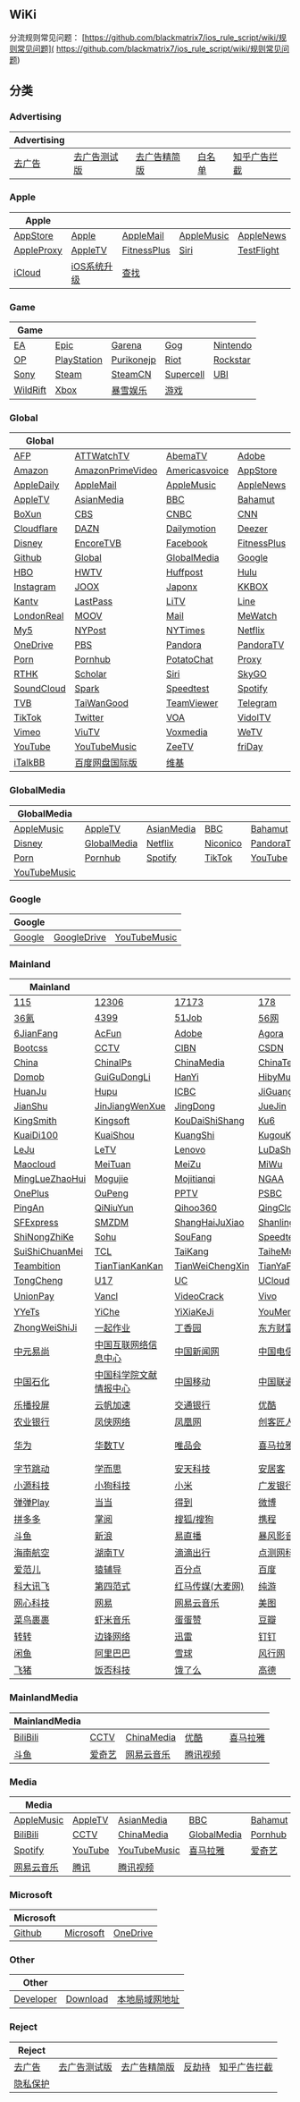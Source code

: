## WiKi
分流规则常见问题： [https://github.com/blackmatrix7/ios_rule_script/wiki/规则常见问题]( https://github.com/blackmatrix7/ios_rule_script/wiki/规则常见问题)
## 分类

### Advertising
|Advertising|  |  |  |  |
| ---- | ---- | ---- | ---- | ---- |
|[去广告](https://github.com/blackmatrix7/ios_rule_script/tree/master/rule/QuantumultX/去广告) |[去广告测试版](https://github.com/blackmatrix7/ios_rule_script/tree/master/rule/QuantumultX/去广告测试版) |[去广告精简版](https://github.com/blackmatrix7/ios_rule_script/tree/master/rule/QuantumultX/去广告精简版) |[白名单](https://github.com/blackmatrix7/ios_rule_script/tree/master/rule/QuantumultX/白名单) |[知乎广告拦截](https://github.com/blackmatrix7/ios_rule_script/tree/master/rule/QuantumultX/知乎广告拦截) |

### Apple
|Apple|  |  |  |  |
| ---- | ---- | ---- | ---- | ---- |
|[AppStore](https://github.com/blackmatrix7/ios_rule_script/tree/master/rule/QuantumultX/AppStore) |[Apple](https://github.com/blackmatrix7/ios_rule_script/tree/master/rule/QuantumultX/Apple) |[AppleMail](https://github.com/blackmatrix7/ios_rule_script/tree/master/rule/QuantumultX/AppleMail) |[AppleMusic](https://github.com/blackmatrix7/ios_rule_script/tree/master/rule/QuantumultX/AppleMusic) |[AppleNews](https://github.com/blackmatrix7/ios_rule_script/tree/master/rule/QuantumultX/AppleNews) ||||
|[AppleProxy](https://github.com/blackmatrix7/ios_rule_script/tree/master/rule/QuantumultX/AppleProxy) |[AppleTV](https://github.com/blackmatrix7/ios_rule_script/tree/master/rule/QuantumultX/AppleTV) |[FitnessPlus](https://github.com/blackmatrix7/ios_rule_script/tree/master/rule/QuantumultX/FitnessPlus) |[Siri](https://github.com/blackmatrix7/ios_rule_script/tree/master/rule/QuantumultX/Siri) |[TestFlight](https://github.com/blackmatrix7/ios_rule_script/tree/master/rule/QuantumultX/TestFlight) |||
|[iCloud](https://github.com/blackmatrix7/ios_rule_script/tree/master/rule/QuantumultX/iCloud) |[iOS系统升级](https://github.com/blackmatrix7/ios_rule_script/tree/master/rule/QuantumultX/iOS系统升级) |[查找](https://github.com/blackmatrix7/ios_rule_script/tree/master/rule/QuantumultX/查找) ||

### Game
|Game|  |  |  |  |
| ---- | ---- | ---- | ---- | ---- |
|[EA](https://github.com/blackmatrix7/ios_rule_script/tree/master/rule/QuantumultX/EA) |[Epic](https://github.com/blackmatrix7/ios_rule_script/tree/master/rule/QuantumultX/Epic) |[Garena](https://github.com/blackmatrix7/ios_rule_script/tree/master/rule/QuantumultX/Garena) |[Gog](https://github.com/blackmatrix7/ios_rule_script/tree/master/rule/QuantumultX/Gog) |[Nintendo](https://github.com/blackmatrix7/ios_rule_script/tree/master/rule/QuantumultX/Nintendo) ||||
|[OP](https://github.com/blackmatrix7/ios_rule_script/tree/master/rule/QuantumultX/OP) |[PlayStation](https://github.com/blackmatrix7/ios_rule_script/tree/master/rule/QuantumultX/PlayStation) |[Purikonejp](https://github.com/blackmatrix7/ios_rule_script/tree/master/rule/QuantumultX/Purikonejp) |[Riot](https://github.com/blackmatrix7/ios_rule_script/tree/master/rule/QuantumultX/Riot) |[Rockstar](https://github.com/blackmatrix7/ios_rule_script/tree/master/rule/QuantumultX/Rockstar) |||
|[Sony](https://github.com/blackmatrix7/ios_rule_script/tree/master/rule/QuantumultX/Sony) |[Steam](https://github.com/blackmatrix7/ios_rule_script/tree/master/rule/QuantumultX/Steam) |[SteamCN](https://github.com/blackmatrix7/ios_rule_script/tree/master/rule/QuantumultX/SteamCN) |[Supercell](https://github.com/blackmatrix7/ios_rule_script/tree/master/rule/QuantumultX/Supercell) |[UBI](https://github.com/blackmatrix7/ios_rule_script/tree/master/rule/QuantumultX/UBI) ||
|[WildRift](https://github.com/blackmatrix7/ios_rule_script/tree/master/rule/QuantumultX/WildRift) |[Xbox](https://github.com/blackmatrix7/ios_rule_script/tree/master/rule/QuantumultX/Xbox) |[暴雪娱乐](https://github.com/blackmatrix7/ios_rule_script/tree/master/rule/QuantumultX/暴雪娱乐) |[游戏](https://github.com/blackmatrix7/ios_rule_script/tree/master/rule/QuantumultX/游戏) |

### Global
|Global|  |  |  |  |
| ---- | ---- | ---- | ---- | ---- |
|[AFP](https://github.com/blackmatrix7/ios_rule_script/tree/master/rule/QuantumultX/AFP) |[ATTWatchTV](https://github.com/blackmatrix7/ios_rule_script/tree/master/rule/QuantumultX/ATTWatchTV) |[AbemaTV](https://github.com/blackmatrix7/ios_rule_script/tree/master/rule/QuantumultX/AbemaTV) |[Adobe](https://github.com/blackmatrix7/ios_rule_script/tree/master/rule/QuantumultX/Adobe) |[All4](https://github.com/blackmatrix7/ios_rule_script/tree/master/rule/QuantumultX/All4) ||||
|[Amazon](https://github.com/blackmatrix7/ios_rule_script/tree/master/rule/QuantumultX/Amazon) |[AmazonPrimeVideo](https://github.com/blackmatrix7/ios_rule_script/tree/master/rule/QuantumultX/AmazonPrimeVideo) |[Americasvoice](https://github.com/blackmatrix7/ios_rule_script/tree/master/rule/QuantumultX/Americasvoice) |[AppStore](https://github.com/blackmatrix7/ios_rule_script/tree/master/rule/QuantumultX/AppStore) |[Apple](https://github.com/blackmatrix7/ios_rule_script/tree/master/rule/QuantumultX/Apple) |||
|[AppleDaily](https://github.com/blackmatrix7/ios_rule_script/tree/master/rule/QuantumultX/AppleDaily) |[AppleMail](https://github.com/blackmatrix7/ios_rule_script/tree/master/rule/QuantumultX/AppleMail) |[AppleMusic](https://github.com/blackmatrix7/ios_rule_script/tree/master/rule/QuantumultX/AppleMusic) |[AppleNews](https://github.com/blackmatrix7/ios_rule_script/tree/master/rule/QuantumultX/AppleNews) |[AppleProxy](https://github.com/blackmatrix7/ios_rule_script/tree/master/rule/QuantumultX/AppleProxy) ||
|[AppleTV](https://github.com/blackmatrix7/ios_rule_script/tree/master/rule/QuantumultX/AppleTV) |[AsianMedia](https://github.com/blackmatrix7/ios_rule_script/tree/master/rule/QuantumultX/AsianMedia) |[BBC](https://github.com/blackmatrix7/ios_rule_script/tree/master/rule/QuantumultX/BBC) |[Bahamut](https://github.com/blackmatrix7/ios_rule_script/tree/master/rule/QuantumultX/Bahamut) |[BlackList](https://github.com/blackmatrix7/ios_rule_script/tree/master/rule/QuantumultX/BlackList) |
|[BoXun](https://github.com/blackmatrix7/ios_rule_script/tree/master/rule/QuantumultX/BoXun) |[CBS](https://github.com/blackmatrix7/ios_rule_script/tree/master/rule/QuantumultX/CBS) |[CNBC](https://github.com/blackmatrix7/ios_rule_script/tree/master/rule/QuantumultX/CNBC) |[CNN](https://github.com/blackmatrix7/ios_rule_script/tree/master/rule/QuantumultX/CNN) |[CableTV](https://github.com/blackmatrix7/ios_rule_script/tree/master/rule/QuantumultX/CableTV) |
|[Cloudflare](https://github.com/blackmatrix7/ios_rule_script/tree/master/rule/QuantumultX/Cloudflare) |[DAZN](https://github.com/blackmatrix7/ios_rule_script/tree/master/rule/QuantumultX/DAZN) |[Dailymotion](https://github.com/blackmatrix7/ios_rule_script/tree/master/rule/QuantumultX/Dailymotion) |[Deezer](https://github.com/blackmatrix7/ios_rule_script/tree/master/rule/QuantumultX/Deezer) |[Discord](https://github.com/blackmatrix7/ios_rule_script/tree/master/rule/QuantumultX/Discord) |
|[Disney](https://github.com/blackmatrix7/ios_rule_script/tree/master/rule/QuantumultX/Disney) |[EncoreTVB](https://github.com/blackmatrix7/ios_rule_script/tree/master/rule/QuantumultX/EncoreTVB) |[Facebook](https://github.com/blackmatrix7/ios_rule_script/tree/master/rule/QuantumultX/Facebook) |[FitnessPlus](https://github.com/blackmatrix7/ios_rule_script/tree/master/rule/QuantumultX/FitnessPlus) |[Fox](https://github.com/blackmatrix7/ios_rule_script/tree/master/rule/QuantumultX/Fox) |
|[Github](https://github.com/blackmatrix7/ios_rule_script/tree/master/rule/QuantumultX/Github) |[Global](https://github.com/blackmatrix7/ios_rule_script/tree/master/rule/QuantumultX/Global) |[GlobalMedia](https://github.com/blackmatrix7/ios_rule_script/tree/master/rule/QuantumultX/GlobalMedia) |[Google](https://github.com/blackmatrix7/ios_rule_script/tree/master/rule/QuantumultX/Google) |[GoogleDrive](https://github.com/blackmatrix7/ios_rule_script/tree/master/rule/QuantumultX/GoogleDrive) |
|[HBO](https://github.com/blackmatrix7/ios_rule_script/tree/master/rule/QuantumultX/HBO) |[HWTV](https://github.com/blackmatrix7/ios_rule_script/tree/master/rule/QuantumultX/HWTV) |[Huffpost](https://github.com/blackmatrix7/ios_rule_script/tree/master/rule/QuantumultX/Huffpost) |[Hulu](https://github.com/blackmatrix7/ios_rule_script/tree/master/rule/QuantumultX/Hulu) |[ITV](https://github.com/blackmatrix7/ios_rule_script/tree/master/rule/QuantumultX/ITV) |
|[Instagram](https://github.com/blackmatrix7/ios_rule_script/tree/master/rule/QuantumultX/Instagram) |[JOOX](https://github.com/blackmatrix7/ios_rule_script/tree/master/rule/QuantumultX/JOOX) |[Japonx](https://github.com/blackmatrix7/ios_rule_script/tree/master/rule/QuantumultX/Japonx) |[KKBOX](https://github.com/blackmatrix7/ios_rule_script/tree/master/rule/QuantumultX/KKBOX) |[KakaoTalk](https://github.com/blackmatrix7/ios_rule_script/tree/master/rule/QuantumultX/KakaoTalk) |
|[Kantv](https://github.com/blackmatrix7/ios_rule_script/tree/master/rule/QuantumultX/Kantv) |[LastPass](https://github.com/blackmatrix7/ios_rule_script/tree/master/rule/QuantumultX/LastPass) |[LiTV](https://github.com/blackmatrix7/ios_rule_script/tree/master/rule/QuantumultX/LiTV) |[Line](https://github.com/blackmatrix7/ios_rule_script/tree/master/rule/QuantumultX/Line) |[LineTV](https://github.com/blackmatrix7/ios_rule_script/tree/master/rule/QuantumultX/LineTV) |
|[LondonReal](https://github.com/blackmatrix7/ios_rule_script/tree/master/rule/QuantumultX/LondonReal) |[MOOV](https://github.com/blackmatrix7/ios_rule_script/tree/master/rule/QuantumultX/MOOV) |[Mail](https://github.com/blackmatrix7/ios_rule_script/tree/master/rule/QuantumultX/Mail) |[MeWatch](https://github.com/blackmatrix7/ios_rule_script/tree/master/rule/QuantumultX/MeWatch) |[Microsoft](https://github.com/blackmatrix7/ios_rule_script/tree/master/rule/QuantumultX/Microsoft) |
|[My5](https://github.com/blackmatrix7/ios_rule_script/tree/master/rule/QuantumultX/My5) |[NYPost](https://github.com/blackmatrix7/ios_rule_script/tree/master/rule/QuantumultX/NYPost) |[NYTimes](https://github.com/blackmatrix7/ios_rule_script/tree/master/rule/QuantumultX/NYTimes) |[Netflix](https://github.com/blackmatrix7/ios_rule_script/tree/master/rule/QuantumultX/Netflix) |[Nikkei](https://github.com/blackmatrix7/ios_rule_script/tree/master/rule/QuantumultX/Nikkei) |
|[OneDrive](https://github.com/blackmatrix7/ios_rule_script/tree/master/rule/QuantumultX/OneDrive) |[PBS](https://github.com/blackmatrix7/ios_rule_script/tree/master/rule/QuantumultX/PBS) |[Pandora](https://github.com/blackmatrix7/ios_rule_script/tree/master/rule/QuantumultX/Pandora) |[PandoraTV](https://github.com/blackmatrix7/ios_rule_script/tree/master/rule/QuantumultX/PandoraTV) |[PayPal](https://github.com/blackmatrix7/ios_rule_script/tree/master/rule/QuantumultX/PayPal) |
|[Porn](https://github.com/blackmatrix7/ios_rule_script/tree/master/rule/QuantumultX/Porn) |[Pornhub](https://github.com/blackmatrix7/ios_rule_script/tree/master/rule/QuantumultX/Pornhub) |[PotatoChat](https://github.com/blackmatrix7/ios_rule_script/tree/master/rule/QuantumultX/PotatoChat) |[Proxy](https://github.com/blackmatrix7/ios_rule_script/tree/master/rule/QuantumultX/Proxy) |[Qobuz](https://github.com/blackmatrix7/ios_rule_script/tree/master/rule/QuantumultX/Qobuz) |
|[RTHK](https://github.com/blackmatrix7/ios_rule_script/tree/master/rule/QuantumultX/RTHK) |[Scholar](https://github.com/blackmatrix7/ios_rule_script/tree/master/rule/QuantumultX/Scholar) |[Siri](https://github.com/blackmatrix7/ios_rule_script/tree/master/rule/QuantumultX/Siri) |[SkyGO](https://github.com/blackmatrix7/ios_rule_script/tree/master/rule/QuantumultX/SkyGO) |[Sony](https://github.com/blackmatrix7/ios_rule_script/tree/master/rule/QuantumultX/Sony) |
|[SoundCloud](https://github.com/blackmatrix7/ios_rule_script/tree/master/rule/QuantumultX/SoundCloud) |[Spark](https://github.com/blackmatrix7/ios_rule_script/tree/master/rule/QuantumultX/Spark) |[Speedtest](https://github.com/blackmatrix7/ios_rule_script/tree/master/rule/QuantumultX/Speedtest) |[Spotify](https://github.com/blackmatrix7/ios_rule_script/tree/master/rule/QuantumultX/Spotify) |[TIDAL](https://github.com/blackmatrix7/ios_rule_script/tree/master/rule/QuantumultX/TIDAL) |
|[TVB](https://github.com/blackmatrix7/ios_rule_script/tree/master/rule/QuantumultX/TVB) |[TaiWanGood](https://github.com/blackmatrix7/ios_rule_script/tree/master/rule/QuantumultX/TaiWanGood) |[TeamViewer](https://github.com/blackmatrix7/ios_rule_script/tree/master/rule/QuantumultX/TeamViewer) |[Telegram](https://github.com/blackmatrix7/ios_rule_script/tree/master/rule/QuantumultX/Telegram) |[TestFlight](https://github.com/blackmatrix7/ios_rule_script/tree/master/rule/QuantumultX/TestFlight) |
|[TikTok](https://github.com/blackmatrix7/ios_rule_script/tree/master/rule/QuantumultX/TikTok) |[Twitter](https://github.com/blackmatrix7/ios_rule_script/tree/master/rule/QuantumultX/Twitter) |[VOA](https://github.com/blackmatrix7/ios_rule_script/tree/master/rule/QuantumultX/VOA) |[VidolTV](https://github.com/blackmatrix7/ios_rule_script/tree/master/rule/QuantumultX/VidolTV) |[Viki](https://github.com/blackmatrix7/ios_rule_script/tree/master/rule/QuantumultX/Viki) |
|[Vimeo](https://github.com/blackmatrix7/ios_rule_script/tree/master/rule/QuantumultX/Vimeo) |[ViuTV](https://github.com/blackmatrix7/ios_rule_script/tree/master/rule/QuantumultX/ViuTV) |[Voxmedia](https://github.com/blackmatrix7/ios_rule_script/tree/master/rule/QuantumultX/Voxmedia) |[WeTV](https://github.com/blackmatrix7/ios_rule_script/tree/master/rule/QuantumultX/WeTV) |[Whatsapp](https://github.com/blackmatrix7/ios_rule_script/tree/master/rule/QuantumultX/Whatsapp) |
|[YouTube](https://github.com/blackmatrix7/ios_rule_script/tree/master/rule/QuantumultX/YouTube) |[YouTubeMusic](https://github.com/blackmatrix7/ios_rule_script/tree/master/rule/QuantumultX/YouTubeMusic) |[ZeeTV](https://github.com/blackmatrix7/ios_rule_script/tree/master/rule/QuantumultX/ZeeTV) |[friDay](https://github.com/blackmatrix7/ios_rule_script/tree/master/rule/QuantumultX/friDay) |[iCloud](https://github.com/blackmatrix7/ios_rule_script/tree/master/rule/QuantumultX/iCloud) |
|[iTalkBB](https://github.com/blackmatrix7/ios_rule_script/tree/master/rule/QuantumultX/iTalkBB) |[百度网盘国际版](https://github.com/blackmatrix7/ios_rule_script/tree/master/rule/QuantumultX/百度网盘国际版) |[维基](https://github.com/blackmatrix7/ios_rule_script/tree/master/rule/QuantumultX/维基) |

### GlobalMedia
|GlobalMedia|  |  |  |  |
| ---- | ---- | ---- | ---- | ---- |
|[AppleMusic](https://github.com/blackmatrix7/ios_rule_script/tree/master/rule/QuantumultX/AppleMusic) |[AppleTV](https://github.com/blackmatrix7/ios_rule_script/tree/master/rule/QuantumultX/AppleTV) |[AsianMedia](https://github.com/blackmatrix7/ios_rule_script/tree/master/rule/QuantumultX/AsianMedia) |[BBC](https://github.com/blackmatrix7/ios_rule_script/tree/master/rule/QuantumultX/BBC) |[Bahamut](https://github.com/blackmatrix7/ios_rule_script/tree/master/rule/QuantumultX/Bahamut) ||||
|[Disney](https://github.com/blackmatrix7/ios_rule_script/tree/master/rule/QuantumultX/Disney) |[GlobalMedia](https://github.com/blackmatrix7/ios_rule_script/tree/master/rule/QuantumultX/GlobalMedia) |[Netflix](https://github.com/blackmatrix7/ios_rule_script/tree/master/rule/QuantumultX/Netflix) |[Niconico](https://github.com/blackmatrix7/ios_rule_script/tree/master/rule/QuantumultX/Niconico) |[PandoraTV](https://github.com/blackmatrix7/ios_rule_script/tree/master/rule/QuantumultX/PandoraTV) |||
|[Porn](https://github.com/blackmatrix7/ios_rule_script/tree/master/rule/QuantumultX/Porn) |[Pornhub](https://github.com/blackmatrix7/ios_rule_script/tree/master/rule/QuantumultX/Pornhub) |[Spotify](https://github.com/blackmatrix7/ios_rule_script/tree/master/rule/QuantumultX/Spotify) |[TikTok](https://github.com/blackmatrix7/ios_rule_script/tree/master/rule/QuantumultX/TikTok) |[YouTube](https://github.com/blackmatrix7/ios_rule_script/tree/master/rule/QuantumultX/YouTube) ||
|[YouTubeMusic](https://github.com/blackmatrix7/ios_rule_script/tree/master/rule/QuantumultX/YouTubeMusic) |

### Google
|Google|  |  |
| ---- | ---- | ---- |
|[Google](https://github.com/blackmatrix7/ios_rule_script/tree/master/rule/QuantumultX/Google) |[GoogleDrive](https://github.com/blackmatrix7/ios_rule_script/tree/master/rule/QuantumultX/GoogleDrive) |[YouTubeMusic](https://github.com/blackmatrix7/ios_rule_script/tree/master/rule/QuantumultX/YouTubeMusic) |

### Mainland
|Mainland|  |  |  |  |
| ---- | ---- | ---- | ---- | ---- |
|[115](https://github.com/blackmatrix7/ios_rule_script/tree/master/rule/QuantumultX/115) |[12306](https://github.com/blackmatrix7/ios_rule_script/tree/master/rule/QuantumultX/12306) |[17173](https://github.com/blackmatrix7/ios_rule_script/tree/master/rule/QuantumultX/17173) |[178](https://github.com/blackmatrix7/ios_rule_script/tree/master/rule/QuantumultX/178) |[360](https://github.com/blackmatrix7/ios_rule_script/tree/master/rule/QuantumultX/360) ||||
|[36氪](https://github.com/blackmatrix7/ios_rule_script/tree/master/rule/QuantumultX/36氪) |[4399](https://github.com/blackmatrix7/ios_rule_script/tree/master/rule/QuantumultX/4399) |[51Job](https://github.com/blackmatrix7/ios_rule_script/tree/master/rule/QuantumultX/51Job) |[56网](https://github.com/blackmatrix7/ios_rule_script/tree/master/rule/QuantumultX/56网) |[58同城](https://github.com/blackmatrix7/ios_rule_script/tree/master/rule/QuantumultX/58同城) |||
|[6JianFang](https://github.com/blackmatrix7/ios_rule_script/tree/master/rule/QuantumultX/6JianFang) |[AcFun](https://github.com/blackmatrix7/ios_rule_script/tree/master/rule/QuantumultX/AcFun) |[Adobe](https://github.com/blackmatrix7/ios_rule_script/tree/master/rule/QuantumultX/Adobe) |[Agora](https://github.com/blackmatrix7/ios_rule_script/tree/master/rule/QuantumultX/Agora) |[BiliBili](https://github.com/blackmatrix7/ios_rule_script/tree/master/rule/QuantumultX/BiliBili) ||
|[Bootcss](https://github.com/blackmatrix7/ios_rule_script/tree/master/rule/QuantumultX/Bootcss) |[CCTV](https://github.com/blackmatrix7/ios_rule_script/tree/master/rule/QuantumultX/CCTV) |[CIBN](https://github.com/blackmatrix7/ios_rule_script/tree/master/rule/QuantumultX/CIBN) |[CSDN](https://github.com/blackmatrix7/ios_rule_script/tree/master/rule/QuantumultX/CSDN) |[Camera360](https://github.com/blackmatrix7/ios_rule_script/tree/master/rule/QuantumultX/Camera360) |
|[China](https://github.com/blackmatrix7/ios_rule_script/tree/master/rule/QuantumultX/China) |[ChinaIPs](https://github.com/blackmatrix7/ios_rule_script/tree/master/rule/QuantumultX/ChinaIPs) |[ChinaMedia](https://github.com/blackmatrix7/ios_rule_script/tree/master/rule/QuantumultX/ChinaMedia) |[ChinaTest](https://github.com/blackmatrix7/ios_rule_script/tree/master/rule/QuantumultX/ChinaTest) |[Deepin](https://github.com/blackmatrix7/ios_rule_script/tree/master/rule/QuantumultX/Deepin) |
|[Domob](https://github.com/blackmatrix7/ios_rule_script/tree/master/rule/QuantumultX/Domob) |[GuiGuDongLi](https://github.com/blackmatrix7/ios_rule_script/tree/master/rule/QuantumultX/GuiGuDongLi) |[HanYi](https://github.com/blackmatrix7/ios_rule_script/tree/master/rule/QuantumultX/HanYi) |[HibyMusic](https://github.com/blackmatrix7/ios_rule_script/tree/master/rule/QuantumultX/HibyMusic) |[HuYa](https://github.com/blackmatrix7/ios_rule_script/tree/master/rule/QuantumultX/HuYa) |
|[HuanJu](https://github.com/blackmatrix7/ios_rule_script/tree/master/rule/QuantumultX/HuanJu) |[Hupu](https://github.com/blackmatrix7/ios_rule_script/tree/master/rule/QuantumultX/Hupu) |[ICBC](https://github.com/blackmatrix7/ios_rule_script/tree/master/rule/QuantumultX/ICBC) |[JiGuangTuiSong](https://github.com/blackmatrix7/ios_rule_script/tree/master/rule/QuantumultX/JiGuangTuiSong) |[JianGuoYun](https://github.com/blackmatrix7/ios_rule_script/tree/master/rule/QuantumultX/JianGuoYun) |
|[JianShu](https://github.com/blackmatrix7/ios_rule_script/tree/master/rule/QuantumultX/JianShu) |[JinJiangWenXue](https://github.com/blackmatrix7/ios_rule_script/tree/master/rule/QuantumultX/JinJiangWenXue) |[JingDong](https://github.com/blackmatrix7/ios_rule_script/tree/master/rule/QuantumultX/JingDong) |[JueJin](https://github.com/blackmatrix7/ios_rule_script/tree/master/rule/QuantumultX/JueJin) |[Keep](https://github.com/blackmatrix7/ios_rule_script/tree/master/rule/QuantumultX/Keep) |
|[KingSmith](https://github.com/blackmatrix7/ios_rule_script/tree/master/rule/QuantumultX/KingSmith) |[Kingsoft](https://github.com/blackmatrix7/ios_rule_script/tree/master/rule/QuantumultX/Kingsoft) |[KouDaiShiShang](https://github.com/blackmatrix7/ios_rule_script/tree/master/rule/QuantumultX/KouDaiShiShang) |[Ku6](https://github.com/blackmatrix7/ios_rule_script/tree/master/rule/QuantumultX/Ku6) |[KuKeMusic](https://github.com/blackmatrix7/ios_rule_script/tree/master/rule/QuantumultX/KuKeMusic) |
|[KuaiDi100](https://github.com/blackmatrix7/ios_rule_script/tree/master/rule/QuantumultX/KuaiDi100) |[KuaiShou](https://github.com/blackmatrix7/ios_rule_script/tree/master/rule/QuantumultX/KuaiShou) |[KuangShi](https://github.com/blackmatrix7/ios_rule_script/tree/master/rule/QuantumultX/KuangShi) |[KugouKuwo](https://github.com/blackmatrix7/ios_rule_script/tree/master/rule/QuantumultX/KugouKuwo) |[LanZouYun](https://github.com/blackmatrix7/ios_rule_script/tree/master/rule/QuantumultX/LanZouYun) |
|[LeJu](https://github.com/blackmatrix7/ios_rule_script/tree/master/rule/QuantumultX/LeJu) |[LeTV](https://github.com/blackmatrix7/ios_rule_script/tree/master/rule/QuantumultX/LeTV) |[Lenovo](https://github.com/blackmatrix7/ios_rule_script/tree/master/rule/QuantumultX/Lenovo) |[LuDaShi](https://github.com/blackmatrix7/ios_rule_script/tree/master/rule/QuantumultX/LuDaShi) |[LvMiLianChuang](https://github.com/blackmatrix7/ios_rule_script/tree/master/rule/QuantumultX/LvMiLianChuang) |
|[Maocloud](https://github.com/blackmatrix7/ios_rule_script/tree/master/rule/QuantumultX/Maocloud) |[MeiTuan](https://github.com/blackmatrix7/ios_rule_script/tree/master/rule/QuantumultX/MeiTuan) |[MeiZu](https://github.com/blackmatrix7/ios_rule_script/tree/master/rule/QuantumultX/MeiZu) |[MiWu](https://github.com/blackmatrix7/ios_rule_script/tree/master/rule/QuantumultX/MiWu) |[Migu](https://github.com/blackmatrix7/ios_rule_script/tree/master/rule/QuantumultX/Migu) |
|[MingLueZhaoHui](https://github.com/blackmatrix7/ios_rule_script/tree/master/rule/QuantumultX/MingLueZhaoHui) |[Mogujie](https://github.com/blackmatrix7/ios_rule_script/tree/master/rule/QuantumultX/Mogujie) |[Mojitianqi](https://github.com/blackmatrix7/ios_rule_script/tree/master/rule/QuantumultX/Mojitianqi) |[NGAA](https://github.com/blackmatrix7/ios_rule_script/tree/master/rule/QuantumultX/NGAA) |[OPPO](https://github.com/blackmatrix7/ios_rule_script/tree/master/rule/QuantumultX/OPPO) |
|[OnePlus](https://github.com/blackmatrix7/ios_rule_script/tree/master/rule/QuantumultX/OnePlus) |[OuPeng](https://github.com/blackmatrix7/ios_rule_script/tree/master/rule/QuantumultX/OuPeng) |[PPTV](https://github.com/blackmatrix7/ios_rule_script/tree/master/rule/QuantumultX/PPTV) |[PSBC](https://github.com/blackmatrix7/ios_rule_script/tree/master/rule/QuantumultX/PSBC) |[PayPal](https://github.com/blackmatrix7/ios_rule_script/tree/master/rule/QuantumultX/PayPal) |
|[PingAn](https://github.com/blackmatrix7/ios_rule_script/tree/master/rule/QuantumultX/PingAn) |[QiNiuYun](https://github.com/blackmatrix7/ios_rule_script/tree/master/rule/QuantumultX/QiNiuYun) |[Qihoo360](https://github.com/blackmatrix7/ios_rule_script/tree/master/rule/QuantumultX/Qihoo360) |[QingCloud](https://github.com/blackmatrix7/ios_rule_script/tree/master/rule/QuantumultX/QingCloud) |[RuanMei](https://github.com/blackmatrix7/ios_rule_script/tree/master/rule/QuantumultX/RuanMei) |
|[SFExpress](https://github.com/blackmatrix7/ios_rule_script/tree/master/rule/QuantumultX/SFExpress) |[SMZDM](https://github.com/blackmatrix7/ios_rule_script/tree/master/rule/QuantumultX/SMZDM) |[ShangHaiJuXiao](https://github.com/blackmatrix7/ios_rule_script/tree/master/rule/QuantumultX/ShangHaiJuXiao) |[Shanling](https://github.com/blackmatrix7/ios_rule_script/tree/master/rule/QuantumultX/Shanling) |[ShenMa](https://github.com/blackmatrix7/ios_rule_script/tree/master/rule/QuantumultX/ShenMa) |
|[ShiNongZhiKe](https://github.com/blackmatrix7/ios_rule_script/tree/master/rule/QuantumultX/ShiNongZhiKe) |[Sohu](https://github.com/blackmatrix7/ios_rule_script/tree/master/rule/QuantumultX/Sohu) |[SouFang](https://github.com/blackmatrix7/ios_rule_script/tree/master/rule/QuantumultX/SouFang) |[Speedtest](https://github.com/blackmatrix7/ios_rule_script/tree/master/rule/QuantumultX/Speedtest) |[SuNing](https://github.com/blackmatrix7/ios_rule_script/tree/master/rule/QuantumultX/SuNing) |
|[SuiShiChuanMei](https://github.com/blackmatrix7/ios_rule_script/tree/master/rule/QuantumultX/SuiShiChuanMei) |[TCL](https://github.com/blackmatrix7/ios_rule_script/tree/master/rule/QuantumultX/TCL) |[TaiKang](https://github.com/blackmatrix7/ios_rule_script/tree/master/rule/QuantumultX/TaiKang) |[TaiheMusic](https://github.com/blackmatrix7/ios_rule_script/tree/master/rule/QuantumultX/TaiheMusic) |[TeamViewer](https://github.com/blackmatrix7/ios_rule_script/tree/master/rule/QuantumultX/TeamViewer) |
|[Teambition](https://github.com/blackmatrix7/ios_rule_script/tree/master/rule/QuantumultX/Teambition) |[TianTianKanKan](https://github.com/blackmatrix7/ios_rule_script/tree/master/rule/QuantumultX/TianTianKanKan) |[TianWeiChengXin](https://github.com/blackmatrix7/ios_rule_script/tree/master/rule/QuantumultX/TianWeiChengXin) |[TianYaForum](https://github.com/blackmatrix7/ios_rule_script/tree/master/rule/QuantumultX/TianYaForum) |[TigerFintech](https://github.com/blackmatrix7/ios_rule_script/tree/master/rule/QuantumultX/TigerFintech) |
|[TongCheng](https://github.com/blackmatrix7/ios_rule_script/tree/master/rule/QuantumultX/TongCheng) |[U17](https://github.com/blackmatrix7/ios_rule_script/tree/master/rule/QuantumultX/U17) |[UC](https://github.com/blackmatrix7/ios_rule_script/tree/master/rule/QuantumultX/UC) |[UCloud](https://github.com/blackmatrix7/ios_rule_script/tree/master/rule/QuantumultX/UCloud) |[UPYun](https://github.com/blackmatrix7/ios_rule_script/tree/master/rule/QuantumultX/UPYun) |
|[UnionPay](https://github.com/blackmatrix7/ios_rule_script/tree/master/rule/QuantumultX/UnionPay) |[Vancl](https://github.com/blackmatrix7/ios_rule_script/tree/master/rule/QuantumultX/Vancl) |[VideoCrack](https://github.com/blackmatrix7/ios_rule_script/tree/master/rule/QuantumultX/VideoCrack) |[Vivo](https://github.com/blackmatrix7/ios_rule_script/tree/master/rule/QuantumultX/Vivo) |[WiFi万能钥匙](https://github.com/blackmatrix7/ios_rule_script/tree/master/rule/QuantumultX/WiFi万能钥匙) |
|[YYeTs](https://github.com/blackmatrix7/ios_rule_script/tree/master/rule/QuantumultX/YYeTs) |[YiChe](https://github.com/blackmatrix7/ios_rule_script/tree/master/rule/QuantumultX/YiChe) |[YiXiaKeJi](https://github.com/blackmatrix7/ios_rule_script/tree/master/rule/QuantumultX/YiXiaKeJi) |[YouMengChuangXiang](https://github.com/blackmatrix7/ios_rule_script/tree/master/rule/QuantumultX/YouMengChuangXiang) |[ZhiYunZhong](https://github.com/blackmatrix7/ios_rule_script/tree/master/rule/QuantumultX/ZhiYunZhong) |
|[ZhongWeiShiJi](https://github.com/blackmatrix7/ios_rule_script/tree/master/rule/QuantumultX/ZhongWeiShiJi) |[一起作业](https://github.com/blackmatrix7/ios_rule_script/tree/master/rule/QuantumultX/一起作业) |[丁香园](https://github.com/blackmatrix7/ios_rule_script/tree/master/rule/QuantumultX/丁香园) |[东方财富](https://github.com/blackmatrix7/ios_rule_script/tree/master/rule/QuantumultX/东方财富) |[中信银行](https://github.com/blackmatrix7/ios_rule_script/tree/master/rule/QuantumultX/中信银行) |
|[中元易尚](https://github.com/blackmatrix7/ios_rule_script/tree/master/rule/QuantumultX/中元易尚) |[中国互联网络信息中心](https://github.com/blackmatrix7/ios_rule_script/tree/master/rule/QuantumultX/中国互联网络信息中心) |[中国新闻网](https://github.com/blackmatrix7/ios_rule_script/tree/master/rule/QuantumultX/中国新闻网) |[中国电信](https://github.com/blackmatrix7/ios_rule_script/tree/master/rule/QuantumultX/中国电信) |[中国知网](https://github.com/blackmatrix7/ios_rule_script/tree/master/rule/QuantumultX/中国知网) |
|[中国石化](https://github.com/blackmatrix7/ios_rule_script/tree/master/rule/QuantumultX/中国石化) |[中国科学院文献情报中心](https://github.com/blackmatrix7/ios_rule_script/tree/master/rule/QuantumultX/中国科学院文献情报中心) |[中国移动](https://github.com/blackmatrix7/ios_rule_script/tree/master/rule/QuantumultX/中国移动) |[中国联通](https://github.com/blackmatrix7/ios_rule_script/tree/master/rule/QuantumultX/中国联通) |[中国银行](https://github.com/blackmatrix7/ios_rule_script/tree/master/rule/QuantumultX/中国银行) |
|[乐播投屏](https://github.com/blackmatrix7/ios_rule_script/tree/master/rule/QuantumultX/乐播投屏) |[云帆加速](https://github.com/blackmatrix7/ios_rule_script/tree/master/rule/QuantumultX/云帆加速) |[交通银行](https://github.com/blackmatrix7/ios_rule_script/tree/master/rule/QuantumultX/交通银行) |[优酷](https://github.com/blackmatrix7/ios_rule_script/tree/master/rule/QuantumultX/优酷) |[光大银行](https://github.com/blackmatrix7/ios_rule_script/tree/master/rule/QuantumultX/光大银行) |
|[农业银行](https://github.com/blackmatrix7/ios_rule_script/tree/master/rule/QuantumultX/农业银行) |[凤侠网络](https://github.com/blackmatrix7/ios_rule_script/tree/master/rule/QuantumultX/凤侠网络) |[凤凰网](https://github.com/blackmatrix7/ios_rule_script/tree/master/rule/QuantumultX/凤凰网) |[创客匠人](https://github.com/blackmatrix7/ios_rule_script/tree/master/rule/QuantumultX/创客匠人) |[创客贴](https://github.com/blackmatrix7/ios_rule_script/tree/master/rule/QuantumultX/创客贴) |
|[华为](https://github.com/blackmatrix7/ios_rule_script/tree/master/rule/QuantumultX/华为) |[华数TV](https://github.com/blackmatrix7/ios_rule_script/tree/master/rule/QuantumultX/华数TV) |[唯品会](https://github.com/blackmatrix7/ios_rule_script/tree/master/rule/QuantumultX/唯品会) |[喜马拉雅](https://github.com/blackmatrix7/ios_rule_script/tree/master/rule/QuantumultX/喜马拉雅) |[国家工程研究中心](https://github.com/blackmatrix7/ios_rule_script/tree/master/rule/QuantumultX/国家工程研究中心) |
|[字节跳动](https://github.com/blackmatrix7/ios_rule_script/tree/master/rule/QuantumultX/字节跳动) |[学而思](https://github.com/blackmatrix7/ios_rule_script/tree/master/rule/QuantumultX/学而思) |[安天科技](https://github.com/blackmatrix7/ios_rule_script/tree/master/rule/QuantumultX/安天科技) |[安居客](https://github.com/blackmatrix7/ios_rule_script/tree/master/rule/QuantumultX/安居客) |[完美世界](https://github.com/blackmatrix7/ios_rule_script/tree/master/rule/QuantumultX/完美世界) |
|[小源科技](https://github.com/blackmatrix7/ios_rule_script/tree/master/rule/QuantumultX/小源科技) |[小狗科技](https://github.com/blackmatrix7/ios_rule_script/tree/master/rule/QuantumultX/小狗科技) |[小米](https://github.com/blackmatrix7/ios_rule_script/tree/master/rule/QuantumultX/小米) |[广发银行](https://github.com/blackmatrix7/ios_rule_script/tree/master/rule/QuantumultX/广发银行) |[建设银行](https://github.com/blackmatrix7/ios_rule_script/tree/master/rule/QuantumultX/建设银行) |
|[弹弹Play](https://github.com/blackmatrix7/ios_rule_script/tree/master/rule/QuantumultX/弹弹Play) |[当当](https://github.com/blackmatrix7/ios_rule_script/tree/master/rule/QuantumultX/当当) |[得到](https://github.com/blackmatrix7/ios_rule_script/tree/master/rule/QuantumultX/得到) |[微博](https://github.com/blackmatrix7/ios_rule_script/tree/master/rule/QuantumultX/微博) |[招商银行](https://github.com/blackmatrix7/ios_rule_script/tree/master/rule/QuantumultX/招商银行) |
|[拼多多](https://github.com/blackmatrix7/ios_rule_script/tree/master/rule/QuantumultX/拼多多) |[掌阅](https://github.com/blackmatrix7/ios_rule_script/tree/master/rule/QuantumultX/掌阅) |[搜狐/搜狗](https://github.com/blackmatrix7/ios_rule_script/tree/master/rule/QuantumultX/搜狐/搜狗) |[携程](https://github.com/blackmatrix7/ios_rule_script/tree/master/rule/QuantumultX/携程) |[支付宝](https://github.com/blackmatrix7/ios_rule_script/tree/master/rule/QuantumultX/支付宝) |
|[斗鱼](https://github.com/blackmatrix7/ios_rule_script/tree/master/rule/QuantumultX/斗鱼) |[新浪](https://github.com/blackmatrix7/ios_rule_script/tree/master/rule/QuantumultX/新浪) |[易直播](https://github.com/blackmatrix7/ios_rule_script/tree/master/rule/QuantumultX/易直播) |[暴风影音](https://github.com/blackmatrix7/ios_rule_script/tree/master/rule/QuantumultX/暴风影音) |[有赞](https://github.com/blackmatrix7/ios_rule_script/tree/master/rule/QuantumultX/有赞) |
|[海南航空](https://github.com/blackmatrix7/ios_rule_script/tree/master/rule/QuantumultX/海南航空) |[湖南TV](https://github.com/blackmatrix7/ios_rule_script/tree/master/rule/QuantumultX/湖南TV) |[滴滴出行](https://github.com/blackmatrix7/ios_rule_script/tree/master/rule/QuantumultX/滴滴出行) |[点测网科](https://github.com/blackmatrix7/ios_rule_script/tree/master/rule/QuantumultX/点测网科) |[爱奇艺](https://github.com/blackmatrix7/ios_rule_script/tree/master/rule/QuantumultX/爱奇艺) |
|[爱范儿](https://github.com/blackmatrix7/ios_rule_script/tree/master/rule/QuantumultX/爱范儿) |[猿辅导](https://github.com/blackmatrix7/ios_rule_script/tree/master/rule/QuantumultX/猿辅导) |[百分点](https://github.com/blackmatrix7/ios_rule_script/tree/master/rule/QuantumultX/百分点) |[百度](https://github.com/blackmatrix7/ios_rule_script/tree/master/rule/QuantumultX/百度) |[盒马](https://github.com/blackmatrix7/ios_rule_script/tree/master/rule/QuantumultX/盒马) |
|[科大讯飞](https://github.com/blackmatrix7/ios_rule_script/tree/master/rule/QuantumultX/科大讯飞) |[第四范式](https://github.com/blackmatrix7/ios_rule_script/tree/master/rule/QuantumultX/第四范式) |[红马传媒(大麦网)](https://github.com/blackmatrix7/ios_rule_script/tree/master/rule/QuantumultX/红马传媒(大麦网)) |[纯游](https://github.com/blackmatrix7/ios_rule_script/tree/master/rule/QuantumultX/纯游) |[网宿科技](https://github.com/blackmatrix7/ios_rule_script/tree/master/rule/QuantumultX/网宿科技) |
|[网心科技](https://github.com/blackmatrix7/ios_rule_script/tree/master/rule/QuantumultX/网心科技) |[网易](https://github.com/blackmatrix7/ios_rule_script/tree/master/rule/QuantumultX/网易) |[网易云音乐](https://github.com/blackmatrix7/ios_rule_script/tree/master/rule/QuantumultX/网易云音乐) |[美图](https://github.com/blackmatrix7/ios_rule_script/tree/master/rule/QuantumultX/美图) |[腾讯视频](https://github.com/blackmatrix7/ios_rule_script/tree/master/rule/QuantumultX/腾讯视频) |
|[菜鸟裹裹](https://github.com/blackmatrix7/ios_rule_script/tree/master/rule/QuantumultX/菜鸟裹裹) |[虾米音乐](https://github.com/blackmatrix7/ios_rule_script/tree/master/rule/QuantumultX/虾米音乐) |[蛋蛋赞](https://github.com/blackmatrix7/ios_rule_script/tree/master/rule/QuantumultX/蛋蛋赞) |[豆瓣](https://github.com/blackmatrix7/ios_rule_script/tree/master/rule/QuantumultX/豆瓣) |[财新传媒](https://github.com/blackmatrix7/ios_rule_script/tree/master/rule/QuantumultX/财新传媒) |
|[转转](https://github.com/blackmatrix7/ios_rule_script/tree/master/rule/QuantumultX/转转) |[边锋网络](https://github.com/blackmatrix7/ios_rule_script/tree/master/rule/QuantumultX/边锋网络) |[迅雷](https://github.com/blackmatrix7/ios_rule_script/tree/master/rule/QuantumultX/迅雷) |[钉钉](https://github.com/blackmatrix7/ios_rule_script/tree/master/rule/QuantumultX/钉钉) |[问卷星](https://github.com/blackmatrix7/ios_rule_script/tree/master/rule/QuantumultX/问卷星) |
|[闲鱼](https://github.com/blackmatrix7/ios_rule_script/tree/master/rule/QuantumultX/闲鱼) |[阿里巴巴](https://github.com/blackmatrix7/ios_rule_script/tree/master/rule/QuantumultX/阿里巴巴) |[雪球](https://github.com/blackmatrix7/ios_rule_script/tree/master/rule/QuantumultX/雪球) |[风行网](https://github.com/blackmatrix7/ios_rule_script/tree/master/rule/QuantumultX/风行网) |[飞傲](https://github.com/blackmatrix7/ios_rule_script/tree/master/rule/QuantumultX/飞傲) |
|[飞猪](https://github.com/blackmatrix7/ios_rule_script/tree/master/rule/QuantumultX/飞猪) |[饭否科技](https://github.com/blackmatrix7/ios_rule_script/tree/master/rule/QuantumultX/饭否科技) |[饿了么](https://github.com/blackmatrix7/ios_rule_script/tree/master/rule/QuantumultX/饿了么) |[高德](https://github.com/blackmatrix7/ios_rule_script/tree/master/rule/QuantumultX/高德) |

### MainlandMedia
|MainlandMedia|  |  |  |  |
| ---- | ---- | ---- | ---- | ---- |
|[BiliBili](https://github.com/blackmatrix7/ios_rule_script/tree/master/rule/QuantumultX/BiliBili) |[CCTV](https://github.com/blackmatrix7/ios_rule_script/tree/master/rule/QuantumultX/CCTV) |[ChinaMedia](https://github.com/blackmatrix7/ios_rule_script/tree/master/rule/QuantumultX/ChinaMedia) |[优酷](https://github.com/blackmatrix7/ios_rule_script/tree/master/rule/QuantumultX/优酷) |[喜马拉雅](https://github.com/blackmatrix7/ios_rule_script/tree/master/rule/QuantumultX/喜马拉雅) ||||
|[斗鱼](https://github.com/blackmatrix7/ios_rule_script/tree/master/rule/QuantumultX/斗鱼) |[爱奇艺](https://github.com/blackmatrix7/ios_rule_script/tree/master/rule/QuantumultX/爱奇艺) |[网易云音乐](https://github.com/blackmatrix7/ios_rule_script/tree/master/rule/QuantumultX/网易云音乐) |[腾讯视频](https://github.com/blackmatrix7/ios_rule_script/tree/master/rule/QuantumultX/腾讯视频) |||

### Media
|Media|  |  |  |  |
| ---- | ---- | ---- | ---- | ---- |
|[AppleMusic](https://github.com/blackmatrix7/ios_rule_script/tree/master/rule/QuantumultX/AppleMusic) |[AppleTV](https://github.com/blackmatrix7/ios_rule_script/tree/master/rule/QuantumultX/AppleTV) |[AsianMedia](https://github.com/blackmatrix7/ios_rule_script/tree/master/rule/QuantumultX/AsianMedia) |[BBC](https://github.com/blackmatrix7/ios_rule_script/tree/master/rule/QuantumultX/BBC) |[Bahamut](https://github.com/blackmatrix7/ios_rule_script/tree/master/rule/QuantumultX/Bahamut) ||||
|[BiliBili](https://github.com/blackmatrix7/ios_rule_script/tree/master/rule/QuantumultX/BiliBili) |[CCTV](https://github.com/blackmatrix7/ios_rule_script/tree/master/rule/QuantumultX/CCTV) |[ChinaMedia](https://github.com/blackmatrix7/ios_rule_script/tree/master/rule/QuantumultX/ChinaMedia) |[GlobalMedia](https://github.com/blackmatrix7/ios_rule_script/tree/master/rule/QuantumultX/GlobalMedia) |[Pornhub](https://github.com/blackmatrix7/ios_rule_script/tree/master/rule/QuantumultX/Pornhub) |||
|[Spotify](https://github.com/blackmatrix7/ios_rule_script/tree/master/rule/QuantumultX/Spotify) |[YouTube](https://github.com/blackmatrix7/ios_rule_script/tree/master/rule/QuantumultX/YouTube) |[YouTubeMusic](https://github.com/blackmatrix7/ios_rule_script/tree/master/rule/QuantumultX/YouTubeMusic) |[喜马拉雅](https://github.com/blackmatrix7/ios_rule_script/tree/master/rule/QuantumultX/喜马拉雅) |[爱奇艺](https://github.com/blackmatrix7/ios_rule_script/tree/master/rule/QuantumultX/爱奇艺) ||
|[网易云音乐](https://github.com/blackmatrix7/ios_rule_script/tree/master/rule/QuantumultX/网易云音乐) |[腾讯](https://github.com/blackmatrix7/ios_rule_script/tree/master/rule/QuantumultX/腾讯) |[腾讯视频](https://github.com/blackmatrix7/ios_rule_script/tree/master/rule/QuantumultX/腾讯视频) |

### Microsoft
|Microsoft|  |  |
| ---- | ---- | ---- |
|[Github](https://github.com/blackmatrix7/ios_rule_script/tree/master/rule/QuantumultX/Github) |[Microsoft](https://github.com/blackmatrix7/ios_rule_script/tree/master/rule/QuantumultX/Microsoft) |[OneDrive](https://github.com/blackmatrix7/ios_rule_script/tree/master/rule/QuantumultX/OneDrive) |

### Other
|Other|  |  |
| ---- | ---- | ---- |
|[Developer](https://github.com/blackmatrix7/ios_rule_script/tree/master/rule/QuantumultX/Developer) |[Download](https://github.com/blackmatrix7/ios_rule_script/tree/master/rule/QuantumultX/Download) |[本地局域网地址](https://github.com/blackmatrix7/ios_rule_script/tree/master/rule/QuantumultX/本地局域网地址) |

### Reject
|Reject|  |  |  |  |
| ---- | ---- | ---- | ---- | ---- |
|[去广告](https://github.com/blackmatrix7/ios_rule_script/tree/master/rule/QuantumultX/去广告) |[去广告测试版](https://github.com/blackmatrix7/ios_rule_script/tree/master/rule/QuantumultX/去广告测试版) |[去广告精简版](https://github.com/blackmatrix7/ios_rule_script/tree/master/rule/QuantumultX/去广告精简版) |[反劫持](https://github.com/blackmatrix7/ios_rule_script/tree/master/rule/QuantumultX/反劫持) |[知乎广告拦截](https://github.com/blackmatrix7/ios_rule_script/tree/master/rule/QuantumultX/知乎广告拦截) ||||
|[隐私保护](https://github.com/blackmatrix7/ios_rule_script/tree/master/rule/QuantumultX/隐私保护) |||
